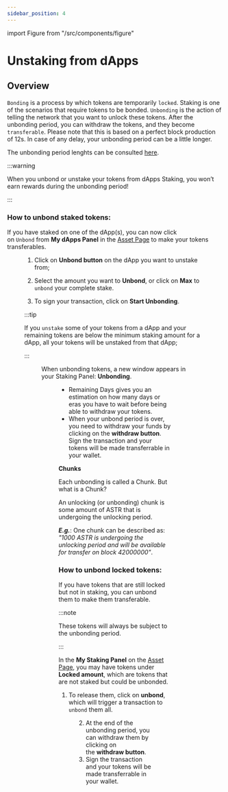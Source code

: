 ```yaml
---
sidebar_position: 4
---
```


import Figure from "/src/components/figure"

# Unstaking from dApps

## Overview

`Bonding` is a process by which tokens are temporarily `locked`. Staking is one of the scenarios that require tokens to be bonded. `Unbonding` is the action of telling the network that you want to unlock these tokens. After the unbonding period, you can withdraw the tokens, and they become `transferable`. Please note that this is based on a perfect block production of 12s. In case of any delay, your unbonding period can be a little longer.

The unbonding period lenghts can be consulted [here](/docs/use/dapp-staking/for-stakers/#parameters). 

:::warning

When you unbond or unstake your tokens from dApps Staking, you won’t earn rewards during the unbonding period!

:::

### How to unbond staked tokens:

If you have staked on one of the dApp(s), you can now click on `Unbond` from **My dApps Panel** in the [Asset Page](https://portal.astar.network/astar/assets) to make your tokens transferables.

<Figure src={require('/docs/use/dapp-staking/for-stakers/img/MydApps_Panel_1.png').default } width="85%" /> 

1) Click on **Unbond button** on the dApp you want to unstake from;

2) Select the amount you want to **Unbond**, or click on **Max** to `unbond` your complete stake. 

3) To sign your transaction, click on **Start Unbonding**.

:::tip

If you `unstake` some of your tokens from a dApp and your remaining tokens are below the minimum staking amount for a dApp, all your tokens will be unstaked from that dApp;

:::

<Figure src={require('/docs/use/dapp-staking/for-stakers/img/Unbonding_2.png').default } width="50%" /> 

When unbonding tokens, a new window appears in your Staking Panel: **Unbonding**.

<Figure src={require('/docs/use/dapp-staking/for-stakers/img/Unbonding_1.png').default } width="85%" /> 

- Remaining Days gives you an estimation on how many days or eras you have to wait before being able to withdraw your tokens.
- When your unbond period is over, you need to withdraw your funds by clicking on the **withdraw button**. Sign the transaction and your tokens will be made transferrable in your wallet.

**Chunks**

Each unbonding is called a Chunk. But what is a Chunk? 

An unlocking (or unbonding) chunk is some amount of ASTR that is undergoing the unlocking period. 

***E.g.***: One chunk can be described as: *"1000 ASTR is undergoing the unlocking period and will be available for transfer on block 42000000"*.

### How to unbond locked tokens:

If you have tokens that are still locked but not in staking, you can unbond them to make them transferable. 

:::note 

These tokens will always be subject to the unbonding period.

:::

In the **My Staking Panel** on the [Asset Page](https://portal.astar.network/astar/assets), you may have tokens under **Locked amount**, which are tokens that are not staked but could be unbonded. 

1) To release them, click on **unbond**, which will trigger a transaction to `unbond` them all.

<Figure src={require('/docs/use/dapp-staking/for-stakers/img/Staking_Panel_2.png').default } width="85%" /> 

2) At the end of the unbonding period, you can withdraw them by clicking on the **withdraw button**.
3) Sign the transaction and your tokens will be made transferrable in your wallet.
